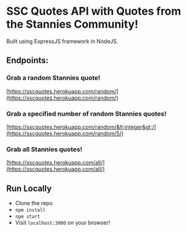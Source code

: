 # SSC Quotes API with Quotes from the Stannies Community!

Built using ExpressJS framework in NodeJS.

## Endpoints:

### Grab a random Stannies quote!
[https://sscquotes.herokuapp.com/random/](https://sscquotes.herokuapp.com/random/)

### Grab a specified number of random Stannies quotes!
[https://sscquotes.herokuapp.com/random/&lt;integer&gt;/](https://sscquotes.herokuapp.com/random/5/)

### Grab all Stannies quotes!
[https://sscquotes.herokuapp.com/all/](https://sscquotes.herokuapp.com/all/)

## Run Locally
* Clone the repo
* `npm install`
* `npm start`
* Visit `localhost:3000` on your browser!
